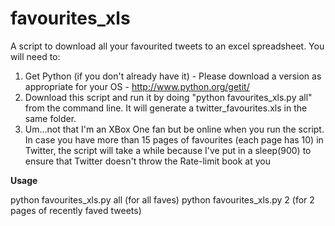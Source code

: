 favourites_xls
==============

A script to download all your favourited tweets to an excel spreadsheet. You will need to:

1. Get Python (if you don't already have it) - Please download a version as appropriate for your OS - http://www.python.org/getit/
2. Download this script and run it by doing "python favourites_xls.py all" from the command line. It will generate a twitter_favourites.xls in the same folder. 
3. Um...not that I'm an XBox One fan but be online when you run the script. In case you have more than 15 pages of favourites (each page has 10) in Twitter, the script will take a while because I've put in a sleep(900) to ensure that Twitter doesn't throw the Rate-limit book at you

**Usage**
	
python favourites_xls.py all (for all faves)
python favourites_xls.py 2 (for 2 pages of recently faved tweets)

